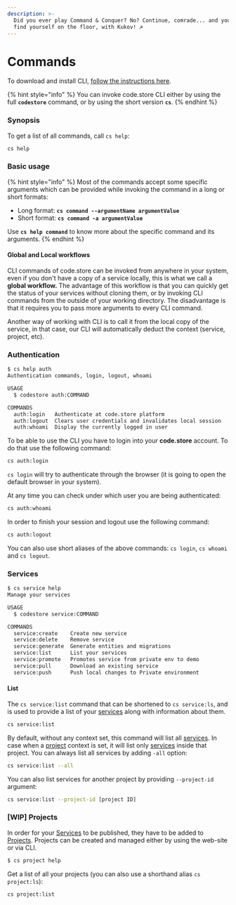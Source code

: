 ```yaml
---
description: >-
  Did you ever play Command & Conquer? No? Continue, comrade... and you will
  find yourself on the floor, with Kukov! ☭
---
```


# Commands

To download and install CLI, [follow the instructions here](code-store-cli.md).

{% hint style="info" %}
You can invoke code.store CLI either by using the full **`codestore`** command, or by using the short version **`cs`**.
{% endhint %}

### Synopsis

To get a list of all commands, call `cs help`:

```bash
cs help
```

### Basic usage

{% hint style="info" %}
Most of the commands accept some specific arguments which can be provided while invoking the command in a long or short formats:

* Long format: **`cs command --argumentName argumentValue`**
* Short format: **`cs command -a argumentValue`**

Use **`cs help command`** to know more about the specific command and its arguments.
{% endhint %}

#### Global and Local workflows

CLI commands of code.store can be invoked from anywhere in your system, even if you don't have a copy of a service locally, this is what we call a **global workflow.** The advantage of this workflow is that you can quickly get the status of your services without cloning them, or by invoking CLI commands from the outside of your working directory. The disadvantage is that it requires you to pass more arguments to every CLI command.

Another way of working with CLI is to call it from the local copy of the service, in that case, our CLI will automatically deduct the context \(service, project, etc\).

### Authentication

```bash
$ cs help auth
Authentication commands, login, logout, whoami

USAGE
  $ codestore auth:COMMAND

COMMANDS
  auth:login   Authenticate at code.store platform
  auth:logout  Clears user credentials and invalidates local session
  auth:whoami  Display the currently logged in user
```

To be able to use the CLI you have to login into your **code.store** account. To do that use the following command:

```bash
cs auth:login
```

`cs login` will try to authenticate through the browser \(it is going to open the default browser in your system\).

At any time you can check under which user you are being authenticated:

```bash
cs auth:whoami
```

In order to finish your session and logout use the following command:

```bash
cs auth:logout
```

You can also use short aliases of the above commands: `cs login`, `cs whoami` and `cs logout`.

### Services

```bash
$ cs service help
Manage your services

USAGE
  $ codestore service:COMMAND

COMMANDS
  service:create    Create new service
  service:delete    Remove service
  service:generate  Generate entities and migrations
  service:list      List your services
  service:promote   Promotes service from private env to demo
  service:pull      Download an existing service
  service:push      Push local changes to Private environment
```

#### List

The `cs service:list` command that can be shortened to `cs service:ls`, and is used to provide a list of your [services](../getting-started/core-concepts.md#service) along with information about them.

```bash
cs service:list
```

By default, without any context set, this command will list all [services](../getting-started/core-concepts.md#service). In case when a [project](../getting-started/core-concepts.md#project) context is set, it will list only [services](../getting-started/core-concepts.md#service-instance) inside that project. You can always list all services by adding `-all` option:

```bash
cs service:list --all
```

You can also list services for another project by providing `--project-id` argument:

```bash
cs service:list --project-id [project ID]
```

### \[WIP\] Projects

In order for your [Services](../getting-started/core-concepts.md#service) to be published, they have to be added to [Projects](../getting-started/core-concepts.md#project). Projects can be created and managed either by using the web-site or via CLI.

```bash
$ cs project help
```

Get a list of all your projects \(you can also use a shorthand alias `cs project:ls`\):

```bash
cs project:list
```



